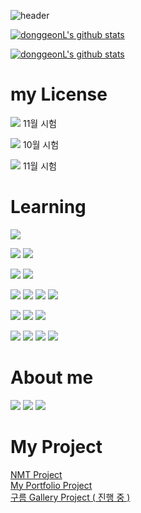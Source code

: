 ![header](https://capsule-render.vercel.app/api?type=slice&color=ceddf2&height=300&section=header&text=Lee%20DongGeon&fontSize=70&fontColor=4974a5)

 [![donggeonL's github stats](https://github-readme-stats.vercel.app/api?username=donggeonL&show_icons=true&theme=dracula)](https://github.com/anuraghazra/github-readme-stats)
 
[![donggeonL's github stats](https://github-readme-stats.vercel.app/api/top-langs/?username=donggeonL&layout=compact&hide=Visual%20Basic&theme=dracula)](https://github.com/anuraghazra/github-readme-stats)
 
<h1> my License </h1>
 
<span target="_blank"><img src="https://img.shields.io/badge/SQLD-E34F26?style=flat-square&logo=dasp&logoColor=white"/> 11월 시험 </span> 
<p target="_blank"><img src="https://img.shields.io/badge/정보처리기사-E34F26?style=flat-square&logo=&logoColor=white"/> 10월 시험 </p>
<p target="_blank"><img src="https://img.shields.io/badge/리눅스 마스터 2급-E34F26?style=flat-square&logo=linux&logoColor=white"/> 11월 시험 </p>
 
 </hr/>
<h1> Learning </h1>
<span target="_blank"><img src="https://img.shields.io/badge/Spring boot-339933?style=flat-square&logo=springboot&logoColor=white"/>
 
<a target="_blank"><img src="https://img.shields.io/badge/Java-339933?style=flat-square&logo=java&logoColor=white"/></a>
<a target="_blank"><img src="https://img.shields.io/badge/Node.js-339933?style=flat-square&logo=node.js&logoColor=white"/></a>

<a target="_blank"><img src="https://img.shields.io/badge/C-339933?style=flat-square&logo=c&logoColor=white"/></a>
<a target="_blank"><img src="https://img.shields.io/badge/Python-339933?style=flat-square&logo=python&logoColor=white"/></a>

<a target="_blank"><img src="https://img.shields.io/badge/Kubernetes-339933?style=flat-square&logo=kubernetes&logoColor=white"/></a>
<a target="_blank"><img src="https://img.shields.io/badge/Linux-339933?style=flat-square&logo=linux&logoColor=white"/></a>
<a target="_blank"><img src="https://img.shields.io/badge/Docker-339933?style=flat-square&logo=docker&logoColor=white"/></a>
<a target="_blank"><img src="https://img.shields.io/badge/AWS-339933?style=flat-square&logo=amazon&logoColor=white"/></a>

<a target="_blank"><img src="https://img.shields.io/badge/OracleDB-339933?style=flat-square&logo=oracle&logoColor=white"/></a>
<a target="_blank"><img src="https://img.shields.io/badge/MariaDB-339933?style=flat-square&logo=mariadb&logoColor=white"/></a>
 <a target="_blank"><img src="https://img.shields.io/badge/MYSQL-339933?style=flat-square&logo=MYSQL&logoColor=white"/></a>

<a target="_blank"><img src="https://img.shields.io/badge/CSS-339933?style=flat-square&logo=css3&logoColor=white"/></a>
<a target="_blank"><img src="https://img.shields.io/badge/HTML-339933?style=flat-square&logo=html5&logoColor=white"/></a>
<a target="_blank"><img src="https://img.shields.io/badge/JavaScript-339933?style=flat-square&logo=javascript&logoColor=white"/></a>
<a target="_blank"><img src="https://img.shields.io/badge/React-339933?style=flat-square&logo=react&logoColor=white"/></a>


<h1> About me </h1>
<a href="https://www.instagram.com/do.r.dong/" target="_blank"><img src="https://img.shields.io/badge/Instagram-E4405F?style=flat-square&logo=instagram&logoColor=white"/></a>
<a href="https://www.facebook.com/profile.php?id=100004021822010" target="_blank"><img src="https://img.shields.io/badge/Facebook-E4405F?style=flat-square&logo=facebook&logoColor=white"/></a>
<a href="https://hub.docker.com/u/vcvc7978" target="_blank"><img src="https://img.shields.io/badge/DockerHUB-E4405F?style=flat-square&logo=docker&logoColor=white"/></a>

<h1> My Project </h1>
 <a href="https://github.com/donggeonL/Backend-Project"> NMT Project </a><br>
 <a href="https://github.com/donggeonL/portfolio"> My Portfolio Project </a><br>
 <a href=""> 구름 Gallery Project ( 진행 중 ) </a><br>
